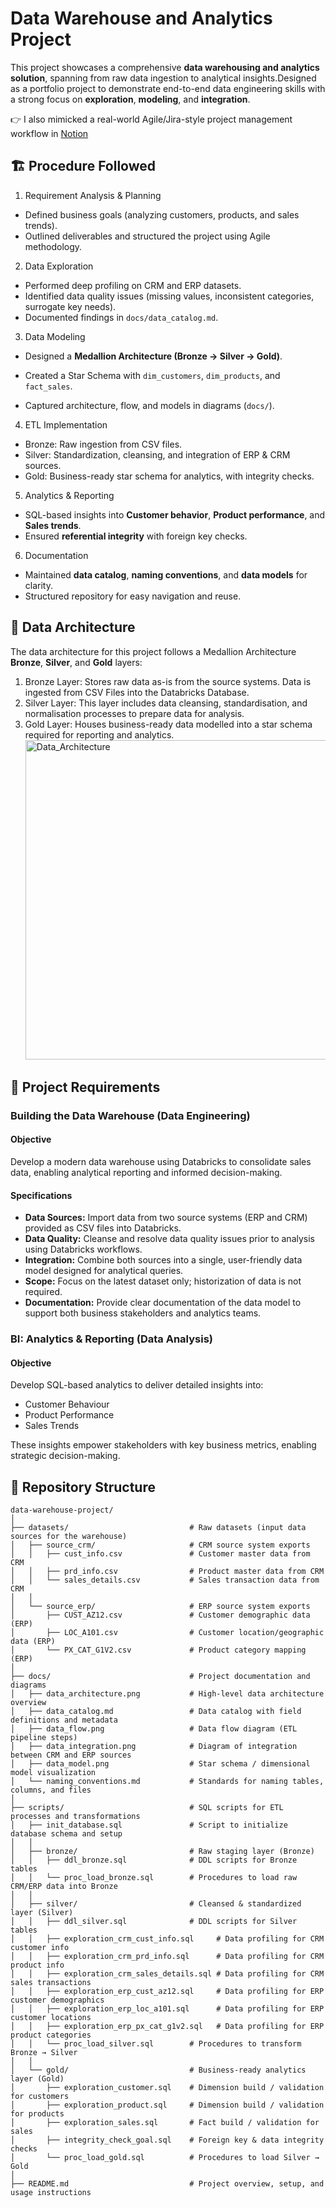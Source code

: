 # Data Warehouse and Analytics Project

This project showcases a comprehensive **data warehousing and analytics solution**, spanning from raw data ingestion to analytical insights.Designed as a portfolio project to demonstrate end-to-end data engineering skills with a strong focus on **exploration**, **modeling**, and **integration**.

👉 I also mimicked a real-world Agile/Jira-style project management workflow in [Notion](https://wandering-engineer-849.notion.site/Data-Warehouse-Project-1cfb006f747f80db8f4edc4331512eca)

## 🏗️ Procedure Followed

1. Requirement Analysis & Planning

- Defined business goals (analyzing customers, products, and sales trends).
- Outlined deliverables and structured the project using Agile methodology.

2. Data Exploration

- Performed deep profiling on CRM and ERP datasets.
- Identified data quality issues (missing values, inconsistent categories, surrogate key needs).
- Documented findings in `docs/data_catalog.md`.

3. Data Modeling

- Designed a **Medallion Architecture (Bronze → Silver → Gold)**.
- Created a Star Schema with `dim_customers`, `dim_products`, and `fact_sales`.

- Captured architecture, flow, and models in diagrams (`docs/`).

4. ETL Implementation

- Bronze: Raw ingestion from CSV files.
- Silver: Standardization, cleansing, and integration of ERP & CRM sources.
- Gold: Business-ready star schema for analytics, with integrity checks.

5. Analytics & Reporting

- SQL-based insights into **Customer behavior**, **Product performance**, and **Sales trends**.
- Ensured **referential integrity** with foreign key checks.

6. Documentation

- Maintained **data catalog**, **naming conventions**, and **data models** for clarity.
- Structured repository for easy navigation and reuse.

## 📖 Data Architecture

The data architecture for this project follows a Medallion Architecture **Bronze**, **Silver**, and **Gold** layers:

1. Bronze Layer: Stores raw data as-is from the source systems. Data is ingested from CSV Files into the Databricks Database.
2. Silver Layer: This layer includes data cleansing, standardisation, and normalisation processes to prepare data for analysis.
3. Gold Layer: Houses business-ready data modelled into a star schema required for reporting and analytics.
   <img width="806" height="511" alt="Data_Architecture" src="https://github.com/user-attachments/assets/11d0933d-8d32-4b4c-ae48-5d69dc6536e5" />

## 🚀 Project Requirements

### Building the Data Warehouse (Data Engineering)

#### Objective

Develop a modern data warehouse using Databricks to consolidate sales data, enabling analytical reporting and informed decision-making.

#### Specifications

- **Data Sources:** Import data from two source systems (ERP and CRM) provided as CSV files into Databricks.
- **Data Quality:** Cleanse and resolve data quality issues prior to analysis using Databricks workflows.
- **Integration:** Combine both sources into a single, user-friendly data model designed for analytical queries.
- **Scope:** Focus on the latest dataset only; historization of data is not required.
- **Documentation:** Provide clear documentation of the data model to support both business stakeholders and analytics teams.

### BI: Analytics & Reporting (Data Analysis)

#### Objective

Develop SQL-based analytics to deliver detailed insights into:

- Customer Behaviour
- Product Performance
- Sales Trends

These insights empower stakeholders with key business metrics, enabling strategic decision-making.

## 📂 Repository Structure

```
data-warehouse-project/
│
├── datasets/                           # Raw datasets (input data sources for the warehouse)
│   ├── source_crm/                     # CRM source system exports
│   │   ├── cust_info.csv               # Customer master data from CRM
│   │   ├── prd_info.csv                # Product master data from CRM
│   │   └── sales_details.csv           # Sales transaction data from CRM
│   │
│   └── source_erp/                     # ERP source system exports
│       ├── CUST_AZ12.csv               # Customer demographic data (ERP)
│       ├── LOC_A101.csv                # Customer location/geographic data (ERP)
│       └── PX_CAT_G1V2.csv             # Product category mapping (ERP)
│
├── docs/                               # Project documentation and diagrams
│   ├── data_architecture.png           # High-level data architecture overview
│   ├── data_catalog.md                 # Data catalog with field definitions and metadata
│   ├── data_flow.png                   # Data flow diagram (ETL pipeline steps)
│   ├── data_integration.png            # Diagram of integration between CRM and ERP sources
│   ├── data_model.png                  # Star schema / dimensional model visualization
│   └── naming_conventions.md           # Standards for naming tables, columns, and files
│
├── scripts/                            # SQL scripts for ETL processes and transformations
│   ├── init_database.sql               # Script to initialize database schema and setup
│   │
│   ├── bronze/                         # Raw staging layer (Bronze)
│   │   ├── ddl_bronze.sql              # DDL scripts for Bronze tables
│   │   └── proc_load_bronze.sql        # Procedures to load raw CRM/ERP data into Bronze
│   │
│   ├── silver/                         # Cleansed & standardized layer (Silver)
│   │   ├── ddl_silver.sql              # DDL scripts for Silver tables
│   │   ├── exploration_crm_cust_info.sql     # Data profiling for CRM customer info
│   │   ├── exploration_crm_prd_info.sql      # Data profiling for CRM product info
│   │   ├── exploration_crm_sales_details.sql # Data profiling for CRM sales transactions
│   │   ├── exploration_erp_cust_az12.sql     # Data profiling for ERP customer demographics
│   │   ├── exploration_erp_loc_a101.sql      # Data profiling for ERP customer locations
│   │   ├── exploration_erp_px_cat_g1v2.sql   # Data profiling for ERP product categories
│   │   └── proc_load_silver.sql        # Procedures to transform Bronze → Silver
│   │
│   └── gold/                           # Business-ready analytics layer (Gold)
│       ├── exploration_customer.sql    # Dimension build / validation for customers
│       ├── exploration_product.sql     # Dimension build / validation for products
│       ├── exploration_sales.sql       # Fact build / validation for sales
│       ├── integrity_check_goal.sql    # Foreign key & data integrity checks
│       └── proc_load_gold.sql          # Procedures to load Silver → Gold
│
├── README.md                           # Project overview, setup, and usage instructions
```
